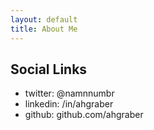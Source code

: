 ```yaml
---
layout: default
title: About Me
---
```


## Social Links
* twitter: @namnnumbr  
* linkedin: /in/ahgraber  
* github: github.com/ahgraber  
